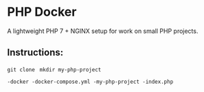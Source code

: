 # PHP Docker 

A lightweight PHP 7 + NGINX setup for work on small PHP projects. 

## Instructions: 

` git clone ` 
` mkdir my-php-project`

`
-docker
 -docker-compose.yml
-my-php-project
  -index.php
`

